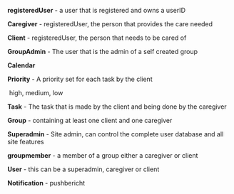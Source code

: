 **registeredUser** - a user that is registered and owns a userID

**Caregiver** - registeredUser, the person that provides the care needed

**Client** - registeredUser, the person that needs to be cared of

**GroupAdmin** - The user that is the admin of a self created group

**Calendar**

**Priority** - A priority set for each task by the client

​	high, medium, low

**Task** - The task that is made by the client and being done by the caregiver

**Group** - containing at least one client and one caregiver

**Superadmin** - Site admin, can control the complete user database and all site features

**groupmember** - a member of a group either a caregiver or client

**User** - this can be a superadmin, caregiver or client

**Notification** - pushbericht